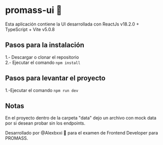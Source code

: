 # promass-ui 🚀

Esta aplicación contiene la UI desarrollada con ReactJs v18.2.0 + TypeScript + Vite v5.0.8

## Pasos para la instalación

1.- Descargar o clonar el repositorio
<br>
2.- Ejecutar el comando <code>npm install</code>

## Pasos para levantar el proyecto

1.-Ejecutar el comando <code>npm run dev</code>

## Notas

En el proyecto dentro de la carpeta "data" dejo un archivo con mock data por si desean probar sin los endpoints.

Desarrollado por @Alexbxxi 🤖 para el examen de Frontend Developer para PROMASS.
